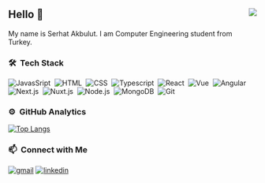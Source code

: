 ## Hello 👋 <img align="right" src="https://komarev.com/ghpvc/?username=akbulutserhat&color=51c2d5">
My name is Serhat Akbulut. I am Computer Engineering student from Turkey.

### 🛠 &nbsp;Tech Stack
![JavasSript](https://img.shields.io/badge/-JavaScript-141a20?style=flat&logo=Javascript&logoColor=FCDC00)&nbsp;
![HTML](https://img.shields.io/badge/-HTML-141a20?style=flat&logo=HTML5)&nbsp;
![CSS](https://img.shields.io/badge/-CSS-141a20?style=flat&logo=CSS3&logoColor=1572B6)&nbsp;
![Typescript](https://img.shields.io/badge/-TypeScript-141a20?style=flat&logo=Typescript&logoColor=3178C6)&nbsp;
![React](https://img.shields.io/badge/-React-141a20?style=flat&logo=react&logoColor=61DAFB)&nbsp;
![Vue](https://img.shields.io/badge/-Vue-141a20?style=flat&logo=vue&logoColor=success)&nbsp;
![Angular](https://img.shields.io/badge/-Angular-141a20?style=flat&logo=angular&logoColor=61DAFB)&nbsp;
![Next.js](https://img.shields.io/badge/-Next.js-141a20?style=flat&logo=next.js&logoColor=ffffff)&nbsp;
![Nuxt.js](https://img.shields.io/badge/-Nuxt.js-141a20?style=flat&logo=nuxt.js&logoColor=ffffff)&nbsp;
![Node.js](https://img.shields.io/badge/-Node.js-141a20?style=flat&logo=Node.js&logoColor=75AC63)&nbsp;
![MongoDB](https://img.shields.io/badge/-MongoDB-141a20?style=flat&logo=Mongodb&logoColor=75AC63)&nbsp;
![Git](https://img.shields.io/badge/-Git-141a20?style=flat&logo=git)&nbsp;


### ⚙️ &nbsp;GitHub Analytics
[![Top Langs](https://github-readme-stats.vercel.app/api/top-langs/?username=akbulutserhat&layout=compact&theme=radical)](https://github.com/akbulutserhat/github-readme-stats)

### 📫 &nbsp;Connect with Me
[![gmail](https://img.shields.io/badge/-serhatakbulut03@gmail.com-D14836?style=flat&logo=Gmail&logoColor=white)](mailto:serhatakbulut03@gmail.com)
[![linkedin](https://img.shields.io/badge/-serhatakbulut-0A66C2?style=flat&logo=linkedin&logoColor=white)](https://www.linkedin.com/in/serhat-akbulut/)
